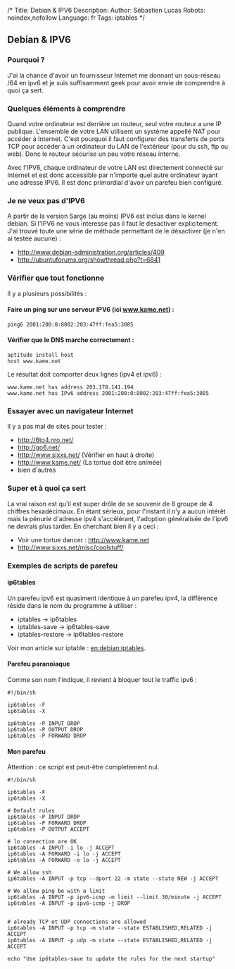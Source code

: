 /*
Title: Debian & IPV6
Description: 
Author: Sébastien Lucas
Robots: noindex,nofollow
Language: fr
Tags: iptables
*/
## Debian & IPV6

### Pourquoi ?
J'ai la chance d'avoir un fournisseur Internet me donnant un sous-réseau /64 en ipv6 et je suis suffisamment geek pour avoir envie de comprendre à quoi ça sert. 

### Quelques éléments à comprendre

Quand votre ordinateur est derrière un routeur, seul votre routeur a une IP publique. L'ensemble de votre LAN utilisent un système appellé NAT pour accéder à Internet. C'est pourquoi il faut configurer des transferts de ports TCP pour accéder à un ordinateur du LAN de l'extérieur (pour du ssh, ftp ou web). Donc le routeur sécurise un peu votre réseau interne.

Avec l'IPV6, chaque ordinateur de votre LAN est directement connecté sur Internet et est donc accessible par n'importe quel autre ordinateur ayant une adresse IPV6. Il est donc primordial d'avoir un parefeu bien configuré.

### Je ne veux pas d'IPV6

A partir de la version Sarge (au moins) IPV6 est inclus dans le kernel debian. Si l'IPV6 ne vous interesse pas il faut le desactiver explicitement. J'ai trouvé toute une série de méthode permettant de le désactiver (je n'en ai testée aucune) :

*	http://www.debian-administration.org/articles/409
*	http://ubuntuforums.org/showthread.php?t=6841

### Vérifier que tout fonctionne

Il y a plusieurs possibilités :

#### Faire un ping sur une serveur IPV6 (ici www.kame.net) :

```
ping6 2001:200:0:8002:203:47ff:fea5:3085
```

#### Vérifier que le DNS marche correctement :

```
aptitude install host
host www.kame.net
```

Le résultat doit comporter deux lignes (ipv4 et ipv6) :

```
www.kame.net has address 203.178.141.194
www.kame.net has IPv6 address 2001:200:0:8002:203:47ff:fea5:3085
```

### Essayer avec un navigateur Internet

Il y a pas mal de sites pour tester :
*	http://6to4.nro.net/
*	http://go6.net/
*	http://www.sixxs.net/ (Vérifier en haut à droite)
*	http://www.kame.net/ (La tortue doit être animée)
*	bien d'autres

### Super et à quoi ça sert

La vrai raison est qu'il est super drôle de se souvenir de 8 groupe de 4 chiffres hexadécimaux. En étant sérieux, pour l'instant il n'y a aucun intérêt mais la pénurie d'adresse ipv4 s'accélérant, l'adoption généralisée de l'ipv6 ne devrais plus tarder.
En cherchant bien il y a ceci :
*	Voir une tortue dancer : http://www.kame.net
*	http://www.sixxs.net/misc/coolstuff/

### Exemples de scripts de parefeu

#### ip6tables
Un parefeu ipv6 est quasiment identique à un parefeu ipv4, la différence réside dans le nom du programme à utiliser :
*	iptables -> ip6tables
*	iptables-save -> ip6tables-save
*	iptables-restore -> ip6tables-restore

Voir mon article sur iptable : [en:debian:iptables](/en/debian/iptables).

#### Parefeu paranoiaque

Comme son nom l'indique, il revient à bloquer tout le traffic ipv6 :

```-
#!/bin/sh

ip6tables -F
ip6tables -X

ip6tables -P INPUT DROP
ip6tables -P OUTPUT DROP
ip6tables -P FORWARD DROP
```

#### Mon parefeu

Attention : ce script est peut-être completement nul.

```-
#!/bin/sh

ip6tables -F
ip6tables -X

# Default rules
ip6tables -P INPUT DROP
ip6tables -P FORWARD DROP
ip6tables -P OUTPUT ACCEPT

# lo connection are OK
ip6tables -A INPUT -i lo -j ACCEPT
ip6tables -A FORWARD -i lo -j ACCEPT
ip6tables -A FORWARD -o lo -j ACCEPT

# We allow ssh
ip6tables -A INPUT -p tcp --dport 22 -m state --state NEW -j ACCEPT

# We allow ping be with a limit
ip6tables -A INPUT -p ipv6-icmp -m limit --limit 30/minute -j ACCEPT
ip6tables -A INPUT -p ipv6-icmp -j DROP


# already TCP et UDP connections are allowed
ip6tables -A INPUT -p tcp -m state --state ESTABLISHED,RELATED -j ACCEPT
ip6tables -A INPUT -p udp -m state --state ESTABLISHED,RELATED -j ACCEPT

echo "Use ip6tables-save to update the rules for the next startup"
```

